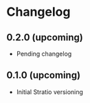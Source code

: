 # Changelog

## 0.2.0 (upcoming)

* Pending changelog

## 0.1.0 (upcoming)

* Initial Stratio versioning
